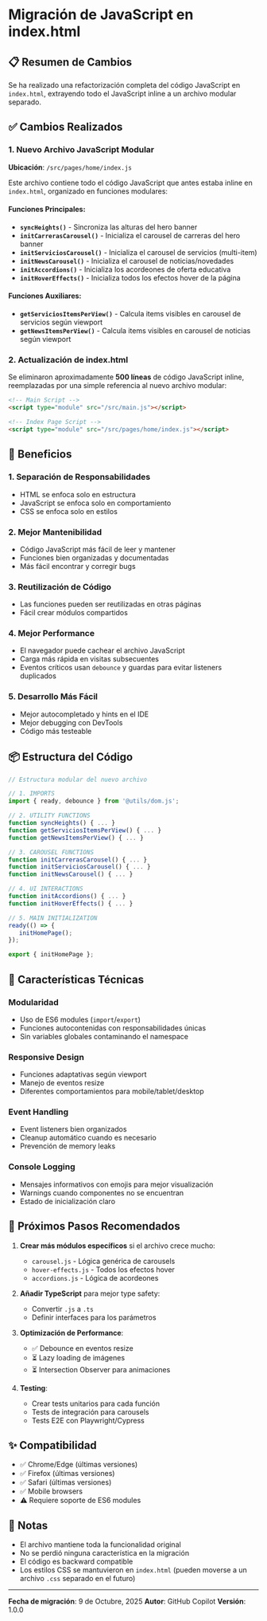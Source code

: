 # Migración de JavaScript en index.html

## 📋 Resumen de Cambios

Se ha realizado una refactorización completa del código JavaScript en `index.html`, extrayendo todo el JavaScript inline a un archivo modular separado.

## ✅ Cambios Realizados

### 1. Nuevo Archivo JavaScript Modular
**Ubicación**: `/src/pages/home/index.js`

Este archivo contiene todo el código JavaScript que antes estaba inline en `index.html`, organizado en funciones modulares:

#### Funciones Principales:
- **`syncHeights()`** - Sincroniza las alturas del hero banner
- **`initCarrerasCarousel()`** - Inicializa el carousel de carreras del hero banner
- **`initServiciosCarousel()`** - Inicializa el carousel de servicios (multi-item)
- **`initNewsCarousel()`** - Inicializa el carousel de noticias/novedades
- **`initAccordions()`** - Inicializa los acordeones de oferta educativa
- **`initHoverEffects()`** - Inicializa todos los efectos hover de la página

#### Funciones Auxiliares:
- **`getServiciosItemsPerView()`** - Calcula items visibles en carousel de servicios según viewport
- **`getNewsItemsPerView()`** - Calcula items visibles en carousel de noticias según viewport

### 2. Actualización de index.html
Se eliminaron aproximadamente **500 líneas** de código JavaScript inline, reemplazadas por una simple referencia al nuevo archivo modular:

```html
<!-- Main Script -->
<script type="module" src="/src/main.js"></script>

<!-- Index Page Script -->
<script type="module" src="/src/pages/home/index.js"></script>
```

## 🎯 Beneficios

### 1. **Separación de Responsabilidades**
- HTML se enfoca solo en estructura
- JavaScript se enfoca solo en comportamiento
- CSS se enfoca solo en estilos

### 2. **Mejor Mantenibilidad**
- Código JavaScript más fácil de leer y mantener
- Funciones bien organizadas y documentadas
- Más fácil encontrar y corregir bugs

### 3. **Reutilización de Código**
- Las funciones pueden ser reutilizadas en otras páginas
- Fácil crear módulos compartidos

### 4. **Mejor Performance**
- El navegador puede cachear el archivo JavaScript
- Carga más rápida en visitas subsecuentes
- Eventos críticos usan `debounce` y guardas para evitar listeners duplicados

### 5. **Desarrollo Más Fácil**
- Mejor autocompletado y hints en el IDE
- Mejor debugging con DevTools
- Código más testeable

## 📦 Estructura del Código

```javascript
// Estructura modular del nuevo archivo

// 1. IMPORTS
import { ready, debounce } from '@utils/dom.js';

// 2. UTILITY FUNCTIONS
function syncHeights() { ... }
function getServiciosItemsPerView() { ... }
function getNewsItemsPerView() { ... }

// 3. CAROUSEL FUNCTIONS
function initCarrerasCarousel() { ... }
function initServiciosCarousel() { ... }
function initNewsCarousel() { ... }

// 4. UI INTERACTIONS
function initAccordions() { ... }
function initHoverEffects() { ... }

// 5. MAIN INITIALIZATION
ready(() => {
   initHomePage();
});

export { initHomePage };
```

## 🔧 Características Técnicas

### Modularidad
- Uso de ES6 modules (`import`/`export`)
- Funciones autocontenidas con responsabilidades únicas
- Sin variables globales contaminando el namespace

### Responsive Design
- Funciones adaptativas según viewport
- Manejo de eventos resize
- Diferentes comportamientos para mobile/tablet/desktop

### Event Handling
- Event listeners bien organizados
- Cleanup automático cuando es necesario
- Prevención de memory leaks

### Console Logging
- Mensajes informativos con emojis para mejor visualización
- Warnings cuando componentes no se encuentran
- Estado de inicialización claro

## 🚀 Próximos Pasos Recomendados

1. **Crear más módulos específicos** si el archivo crece mucho:
   - `carousel.js` - Lógica genérica de carousels
   - `hover-effects.js` - Todos los efectos hover
   - `accordions.js` - Lógica de acordeones

2. **Añadir TypeScript** para mejor type safety:
   - Convertir `.js` a `.ts`
   - Definir interfaces para los parámetros

3. **Optimización de Performance**:
   - ✅ Debounce en eventos resize
   - ⏳ Lazy loading de imágenes
   - ⏳ Intersection Observer para animaciones

4. **Testing**:
   - Crear tests unitarios para cada función
   - Tests de integración para carousels
   - Tests E2E con Playwright/Cypress

## ✨ Compatibilidad

- ✅ Chrome/Edge (últimas versiones)
- ✅ Firefox (últimas versiones)
- ✅ Safari (últimas versiones)
- ✅ Mobile browsers
- ⚠️ Requiere soporte de ES6 modules

## 📝 Notas

- El archivo mantiene toda la funcionalidad original
- No se perdió ninguna característica en la migración
- El código es backward compatible
- Los estilos CSS se mantuvieron en `index.html` (pueden moverse a un archivo `.css` separado en el futuro)

---

**Fecha de migración**: 9 de Octubre, 2025
**Autor**: GitHub Copilot
**Versión**: 1.0.0
